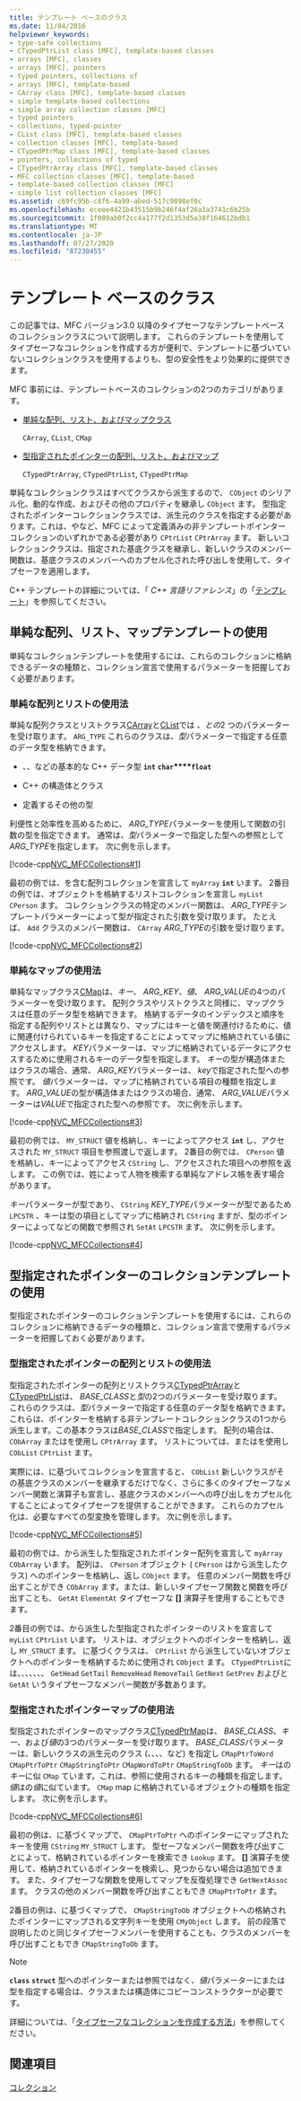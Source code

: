 ```yaml
---
title: テンプレート ベースのクラス
ms.date: 11/04/2016
helpviewer_keywords:
- type-safe collections
- CTypedPtrList class [MFC], template-based classes
- arrays [MFC], classes
- arrays [MFC], pointers
- typed pointers, collections of
- arrays [MFC], template-based
- CArray class [MFC], template-based classes
- simple template-based collections
- simple array collection classes [MFC]
- typed pointers
- collections, typed-pointer
- CList class [MFC], template-based classes
- collection classes [MFC], template-based
- CTypedPtrMap class [MFC], template-based classes
- pointers, collections of typed
- CTypedPtrArray class [MFC], template-based classes
- MFC collection classes [MFC], template-based
- template-based collection classes [MFC]
- simple list collection classes [MFC]
ms.assetid: c69fc95b-c8f6-4a99-abed-517c9898ef0c
ms.openlocfilehash: eceee4421b43515b9b246f4af26a1a3741c6b25b
ms.sourcegitcommit: 1f009ab0f2cc4a177f2d1353d5a38f164612bdb1
ms.translationtype: MT
ms.contentlocale: ja-JP
ms.lasthandoff: 07/27/2020
ms.locfileid: "87230455"
---
```

# <a name="template-based-classes"></a>テンプレート ベースのクラス

この記事では、MFC バージョン3.0 以降のタイプセーフなテンプレートベースのコレクションクラスについて説明します。 これらのテンプレートを使用してタイプセーフなコレクションを作成する方が便利で、テンプレートに基づいていないコレクションクラスを使用するよりも、型の安全性をより効果的に提供できます。

MFC 事前には、テンプレートベースのコレクションの2つのカテゴリがあります。

- [単純な配列、リスト、およびマップクラス](#_core_using_simple_array.2c_.list.2c_.and_map_templates)

   `CArray`, `CList`, `CMap`

- [型指定されたポインターの配列、リスト、およびマップ](#_core_using_typed.2d.pointer_collection_templates)

   `CTypedPtrArray`, `CTypedPtrList`, `CTypedPtrMap`

単純なコレクションクラスはすべてクラスから派生するので、 `CObject` のシリアル化、動的な作成、およびその他のプロパティを継承し `CObject` ます。 型指定されたポインターコレクションクラスでは、派生元のクラスを指定する必要があります。これは、やなど、MFC によって定義済みの非テンプレートポインターコレクションのいずれかである必要があり `CPtrList` `CPtrArray` ます。 新しいコレクションクラスは、指定された基底クラスを継承し、新しいクラスのメンバー関数は、基底クラスのメンバーへのカプセル化された呼び出しを使用して、タイプセーフを適用します。

C++ テンプレートの詳細については、「 *C++ 言語リファレンス*」の「[テンプレート](../cpp/templates-cpp.md)」を参照してください。

## <a name="using-simple-array-list-and-map-templates"></a><a name="_core_using_simple_array.2c_.list.2c_.and_map_templates"></a>単純な配列、リスト、マップテンプレートの使用

単純なコレクションテンプレートを使用するには、これらのコレクションに格納できるデータの種類と、コレクション宣言で使用するパラメーターを把握しておく必要があります。

### <a name="simple-array-and-list-usage"></a><a name="_core_simple_array_and_list_usage"></a>単純な配列とリストの使用法

単純な配列クラスとリストクラス[CArray](../mfc/reference/carray-class.md)と[CList](../mfc/reference/clist-class.md)では *、との*2 つのパラメーターを受け取ります。 `ARG_TYPE` これらのクラスは、*型*パラメーターで指定する任意のデータ型を格納できます。

- 、、などの基本的な C++ データ型 **`int`** **`char`****`float`**

- C++ の構造体とクラス

- 定義するその他の型

利便性と効率性を高めるために、 *ARG_TYPE*パラメーターを使用して関数の引数の型を指定できます。 通常は、*型*パラメーターで指定した型への参照として*ARG_TYPE*を指定します。 次に例を示します。

[!code-cpp[NVC_MFCCollections#1](../mfc/codesnippet/cpp/template-based-classes_1.cpp)]

最初の例では、を含む配列コレクションを宣言して `myArray` **`int`** います。 2番目の例では、オブジェクトを格納するリストコレクションを宣言し `myList` `CPerson` ます。 コレクションクラスの特定のメンバー関数は、 *ARG_TYPE*テンプレートパラメーターによって型が指定された引数を受け取ります。 たとえば、 `Add` クラスのメンバー関数は、 `CArray` *ARG_TYPE*の引数を受け取ります。

[!code-cpp[NVC_MFCCollections#2](../mfc/codesnippet/cpp/template-based-classes_2.cpp)]

### <a name="simple-map-usage"></a><a name="_core_simple_map_usage"></a>単純なマップの使用法

単純なマップクラス[CMap](../mfc/reference/cmap-class.md)は、*キー*、 *ARG_KEY*、*値*、 *ARG_VALUE*の4つのパラメーターを受け取ります。 配列クラスやリストクラスと同様に、マップクラスは任意のデータ型を格納できます。 格納するデータのインデックスと順序を指定する配列やリストとは異なり、マップにはキーと値を関連付けるために、値に関連付けられているキーを指定することによってマップに格納されている値にアクセスします。 *KEY*パラメーターは、マップに格納されているデータにアクセスするために使用されるキーのデータ型を指定します。 *キー*の型が構造体またはクラスの場合、通常、 *ARG_KEY*パラメーターは、 *key*で指定された型への参照です。 *値*パラメーターは、マップに格納されている項目の種類を指定します。 *ARG_VALUE*の型が構造体またはクラスの場合、通常、 *ARG_VALUE*パラメーターは*VALUE*で指定された型への参照です。 次に例を示します。

[!code-cpp[NVC_MFCCollections#3](../mfc/codesnippet/cpp/template-based-classes_3.cpp)]

最初の例では、 `MY_STRUCT` 値を格納し、キーによってアクセス **`int`** し、アクセスされた `MY_STRUCT` 項目を参照渡しで返します。 2番目の例では、 `CPerson` 値を格納し、キーによってアクセス `CString` し、アクセスされた項目への参照を返します。 この例では、姓によって人物を検索する単純なアドレス帳を表す場合があります。

*キー*パラメーターが型であり、 `CString` *KEY_TYPE*パラメーターが型であるため `LPCSTR` 、キーは型の項目としてマップに格納され `CString` ますが、型のポインターによってなどの関数で参照され `SetAt` `LPCSTR` ます。 次に例を示します。

[!code-cpp[NVC_MFCCollections#4](../mfc/codesnippet/cpp/template-based-classes_4.cpp)]

## <a name="using-typed-pointer-collection-templates"></a><a name="_core_using_typed.2d.pointer_collection_templates"></a>型指定されたポインターのコレクションテンプレートの使用

型指定されたポインターのコレクションテンプレートを使用するには、これらのコレクションに格納できるデータの種類と、コレクション宣言で使用するパラメーターを把握しておく必要があります。

### <a name="typed-pointer-array-and-list-usage"></a><a name="_core_typed.2d.pointer_array_and_list_usage"></a>型指定されたポインターの配列とリストの使用法

型指定されたポインターの配列とリストクラス[CTypedPtrArray](../mfc/reference/ctypedptrarray-class.md)と[CTypedPtrList](../mfc/reference/ctypedptrlist-class.md)は、 *BASE_CLASS*と*型*の2つのパラメーターを受け取ります。 これらのクラスは、*型*パラメーターで指定する任意のデータ型を格納できます。 これらは、ポインターを格納する非テンプレートコレクションクラスの1つから派生します。この基本クラスは*BASE_CLASS*で指定します。 配列の場合は、 `CObArray` またはを使用し `CPtrArray` ます。 リストについては、またはを使用し `CObList` `CPtrList` ます。

実際には、に基づいてコレクションを宣言すると、 `CObList` 新しいクラスがその基底クラスのメンバーを継承するだけでなく、さらに多くのタイプセーフなメンバー関数と演算子も宣言し、基底クラスのメンバーへの呼び出しをカプセル化することによってタイプセーフを提供することができます。 これらのカプセル化は、必要なすべての型変換を管理します。 次に例を示します。

[!code-cpp[NVC_MFCCollections#5](../mfc/codesnippet/cpp/template-based-classes_5.cpp)]

最初の例では、から派生した型指定されたポインター配列を宣言して `myArray` `CObArray` います。 配列は、 `CPerson` オブジェクト ( `CPerson` はから派生したクラス) へのポインターを格納し、返し `CObject` ます。 任意のメンバー関数を呼び出すことができ `CObArray` ます。または、新しいタイプセーフ関数と関数を呼び出すことも、 `GetAt` `ElementAt` タイプセーフな **[]** 演算子を使用することもできます。

2番目の例では、から派生した型指定されたポインターのリストを宣言して `myList` `CPtrList` います。 リストは、オブジェクトへのポインターを格納し、返し `MY_STRUCT` ます。 に基づくクラスは、 `CPtrList` から派生していないオブジェクトへのポインターを格納するために使用され `CObject` ます。 `CTypedPtrList`には、、、、、、、 `GetHead` `GetTail` `RemoveHead` `RemoveTail` `GetNext` `GetPrev` およびと `GetAt` いうタイプセーフなメンバー関数が多数あります。

### <a name="typed-pointer-map-usage"></a><a name="_core_typed.2d.pointer_map_usage"></a>型指定されたポインターマップの使用法

型指定されたポインターのマップクラス[CTypedPtrMap](../mfc/reference/ctypedptrmap-class.md)は、 *BASE_CLASS*、*キー*、および*値*の3つのパラメーターを受け取ります。 *BASE_CLASS*パラメーターは、新しいクラスの派生元のクラス (、、、、など) を指定し `CMapPtrToWord` `CMapPtrToPtr` `CMapStringToPtr` `CMapWordToPtr` `CMapStringToOb` ます。 *キー*はの*キー*に似 `CMap` ています。これは、参照に使用されるキーの種類を指定します。 *値*はの*値*に似ています。 `CMap` map に格納されているオブジェクトの種類を指定します。 次に例を示します。

[!code-cpp[NVC_MFCCollections#6](../mfc/codesnippet/cpp/template-based-classes_6.cpp)]

最初の例は、に基づくマップで、 `CMapPtrToPtr` へのポインターにマップされたキーを使用 `CString` `MY_STRUCT` します。 型セーフなメンバー関数を呼び出すことによって、格納されているポインターを検索でき `Lookup` ます。 **[]** 演算子を使用して、格納されているポインターを検索し、見つからない場合は追加できます。 また、タイプセーフな関数を使用してマップを反復処理でき `GetNextAssoc` ます。 クラスの他のメンバー関数を呼び出すこともでき `CMapPtrToPtr` ます。

2番目の例は、に基づくマップで、 `CMapStringToOb` オブジェクトへの格納されたポインターにマップされる文字列キーを使用 `CMyObject` します。 前の段落で説明したのと同じタイプセーフメンバーを使用することも、クラスのメンバーを呼び出すこともでき `CMapStringToOb` ます。

> [!NOTE]
> **`class`** **`struct`** 型へのポインターまたは参照ではなく、*値*パラメーターにまたは型を指定する場合は、クラスまたは構造体にコピーコンストラクターが必要です。

詳細については、「[タイプセーフなコレクションを作成する方法](../mfc/how-to-make-a-type-safe-collection.md)」を参照してください。

## <a name="see-also"></a>関連項目

[コレクション](../mfc/collections.md)
